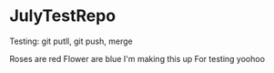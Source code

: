# JulyTestRepo
Testing: git putll, git push, merge


Roses are red
Flower are blue
I'm making this up
For testing yoohoo

